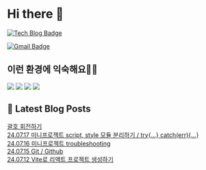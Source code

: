 # Hi there 👋

[![Tech Blog Badge](http://img.shields.io/badge/tistory-black?style=flat-square&logo=Tistory&link=https://codingpracticenote.tistory.com/)](https://codingpracticenote.tistory.com/)
	
[![Gmail Badge](https://img.shields.io/badge/Gmail-d14836?style=flat-square&logo=Gmail&logoColor=white&link=mailto:tkdrnr1215@gmail.com)](mailto:tkdrnr1215@gmail.com)

## 이런 환경에 익숙해요✍🏼

<img src="https://img.shields.io/badge/CSS3-1572B6?style=flat-square&logo=CSS3&logoColor=white"/> </t>
<img src="https://img.shields.io/badge/HTML5-E34F26?style=flat-square&logo=HTML5&logoColor=white"/> 
<img src="https://img.shields.io/badge/JavaScript-F7DF1E?style=flat-square&logo=JavaScript&logoColor=white"/>
<img src="https://img.shields.io/badge/TypeScript-3178C6?style=flat-square&logo=TypeScript&logoColor=white"/>

## 📕 Latest Blog Posts

<a href=https://codingpracticenote.tistory.com/262>괄호 회전하기</a></br><a href=https://codingpracticenote.tistory.com/261>24.07.17 미니프로젝트 script, style 모듈 분리하기 / try{...} catch(err){...}</a></br><a href=https://codingpracticenote.tistory.com/260>24.07.16 미니프로젝트 troubleshooting</a></br><a href=https://codingpracticenote.tistory.com/259>24.07.15 Git / Github</a></br><a href=https://codingpracticenote.tistory.com/258>24.07.12 Vite로 리액트 프로젝트 생성하기</a></br>